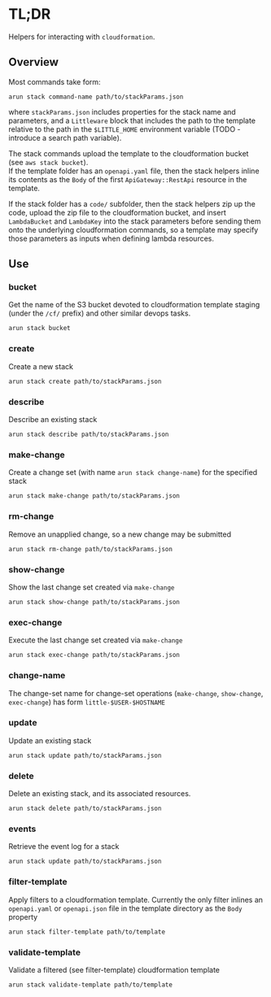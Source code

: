 # TL;DR

Helpers for interacting with `cloudformation`.

## Overview

Most commands take form:
```
arun stack command-name path/to/stackParams.json
```
where `stackParams.json` includes properties for the stack name and parameters, and a `Littleware` block that includes the path to the template relative to the path in the `$LITTLE_HOME` environment variable (TODO - introduce a search path variable).

The stack commands upload the template to the cloudformation bucket (see `aws stack bucket`).  
If the template folder has an `openapi.yaml` file, then the stack helpers inline its contents as the `Body` of the first `ApiGateway::RestApi` resource in the template.

If the stack folder has a `code/` subfolder, then the stack helpers zip up the code, upload the zip file to the cloudformation bucket, and insert `LambdaBucket` and `LambdaKey` into the stack parameters before sending them onto the underlying cloudformation commands, so a template may specify those parameters as inputs when defining lambda resources.


## Use

### bucket

Get the name of the S3 bucket devoted to cloudformation template staging (under the `/cf/` prefix) and other similar devops tasks.

```
arun stack bucket
```

### create

Create a new stack

```
arun stack create path/to/stackParams.json
```

### describe

Describe an existing stack

```
arun stack describe path/to/stackParams.json
```

### make-change

Create a change set (with name `arun stack change-name`) for the specified stack

```
arun stack make-change path/to/stackParams.json
```

### rm-change

Remove an unapplied change, so a new change may be submitted

```
arun stack rm-change path/to/stackParams.json
```

### show-change

Show the last change set created via `make-change`

```
arun stack show-change path/to/stackParams.json
```

### exec-change

Execute the last change set created via `make-change`

```
arun stack exec-change path/to/stackParams.json
```

### change-name

The change-set name for change-set operations (`make-change`, `show-change`, `exec-change`) has form `little-$USER-$HOSTNAME` 

### update

Update an existing stack

```
arun stack update path/to/stackParams.json
```

### delete

Delete an existing stack, and its associated resources.

```
arun stack delete path/to/stackParams.json
```

### events

Retrieve the event log for a stack

```
arun stack update path/to/stackParams.json
```

### filter-template

Apply filters to a cloudformation template.
Currently the only filter inlines an `openapi.yaml` or `openapi.json` file in the template directory as the `Body` property

```
arun stack filter-template path/to/template
```

### validate-template

Validate a filtered (see filter-template) cloudformation template

```
arun stack validate-template path/to/template
```
